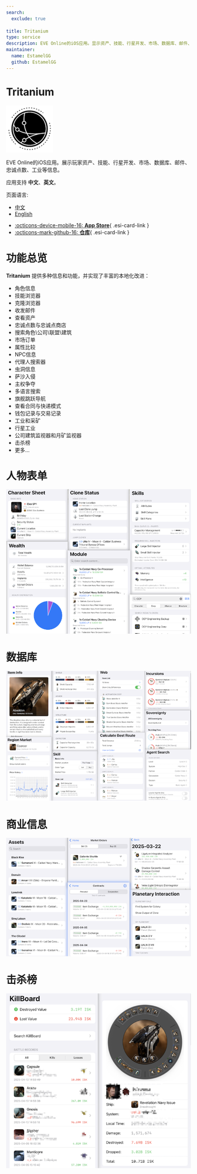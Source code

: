 ```yaml
---
search:
  exclude: true

title: Tritanium
type: service
description: EVE Online的iOS应用。显示资产、技能、行星开发、市场、数据库、邮件、忠诚点数、工业等信息。
maintainer:
  name: EstamelGG
  github: EstamelGG
---
```


# Tritanium

![](Tritanium.png)

EVE Online的iOS应用。展示玩家资产、技能、行星开发、市场、数据库、邮件、忠诚点数、工业等信息。

应用支持 **中文**、**英文**。

页面语言:

- [中文](index_cn.md)
- [English](index.md)

<div class="grid cards" markdown>

- [:octicons-device-mobile-16: __App Store__](https://apps.apple.com/cn/app/tritanium/id6739530875){ .esi-card-link }
- [:octicons-mark-github-16: __仓库__](https://github.com/EstamelGG/EVE-Nexus){ .esi-card-link }

</div>

# 功能总览

**Tritanium** 提供多种信息和功能，并实现了丰富的本地化改进：

- 角色信息
- 技能浏览器
- 克隆浏览器
- 收发邮件
- 查看资产
- 忠诚点数与忠诚点商店
- 搜索角色\公司\联盟\建筑
- 市场订单
- 属性比较
- NPC信息
- 代理人搜索器
- 虫洞信息
- 萨沙入侵
- 主权争夺
- 多语言搜索
- 旗舰跳跃导航
- 查看合同与快递模式
- 钱包记录与交易记录
- 工业和采矿
- 行星工业
- 公司建筑监视器和月矿监视器
- 击杀榜
- 更多... 

# 人物表单

![char_sheet.png](char_sheet.png)

# 数据库

![db.png](db.png)

# 商业信息

![bussiness.png](bussiness.png)

# 击杀榜

![kb.png](kb.png)
